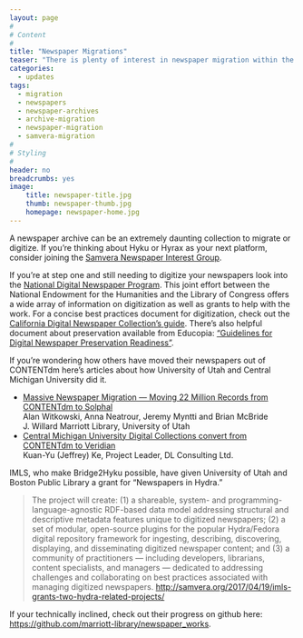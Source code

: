 ```yaml
---
layout: page
#
# Content
#
title: "Newspaper Migrations"
teaser: "There is plenty of interest in newspaper migration within the Samvera Community, here’s how to get involved."
categories:
  - updates
tags:
  - migration
  - newspapers
  - newspaper-archives
  - archive-migration
  - newspaper-migration
  - samvera-migration
#
# Styling
#
header: no
breadcrumbs: yes
image:
    title: newspaper-title.jpg
    thumb: newspaper-thumb.jpg
    homepage: newspaper-home.jpg
---
```

A newspaper archive can be an extremely daunting collection to migrate or digitize.  If you’re thinking about Hyku or Hyrax as your next platform, consider joining the <a href="https://wiki.duraspace.org/display/samvera/Samvera+Newspapers+Interest+Group">Samvera Newspaper Interest Group</a>. 

If you’re at step one and still needing to digitize your newspapers look into the <a href="http://www.loc.gov/ndnp/">National Digital Newspaper Program</a>.  This joint effort between the National Endowment for the Humanities and the Library of Congress offers a wide array of information on digitization as well as grants to help with the work.  For a concise best practices document for digitization, check out the <a href="https://cdnc.ucr.edu/site/files/BestPracticesforCaliforniaNewspaperDigitization.pdf">California Digital Newspaper Collection’s guide</a>.  There’s also helpful document about preservation available from Educopia: <a href="https://educopia.org/publications/gdnpr">“Guidelines for Digital Newspaper Preservation Readiness”</a>. 

If you’re wondering how others have moved their newspapers out of CONTENTdm here’s articles about how University of Utah and Central Michigan University did it. 

<ul><li><a href="http://www.dlib.org/dlib/july17/witkowski/07witkowski.html">Massive Newspaper Migration — Moving 22 Million Records from CONTENTdm to Solphal</a><br>
Alan Witkowski, Anna Neatrour, Jeremy Myntti and Brian McBride<br>
J. Willard Marriott Library, University of Utah</li>
<li><a href="https://www.veridiansoftware.com/knowledge-base/conversion-contentdm-to-veridian/">Central Michigan University Digital Collections convert from CONTENTdm to Veridian</a><br>
Kuan-Yu (Jeffrey) Ke, Project Leader, DL Consulting Ltd.</li></ul>

IMLS, who make Bridge2Hyku possible, have given University of Utah and Boston Public Library a grant for “Newspapers in Hydra.” 

> The project will create: (1) a shareable, system- and programming-language-agnostic RDF-based data model addressing structural and descriptive metadata features unique to digitized newspapers; (2) a set of modular, open-source plugins for the popular Hydra/Fedora digital repository framework for ingesting, describing, discovering, displaying, and disseminating digitized newspaper content; and (3) a community of practitioners — including developers, librarians, content specialists, and managers — dedicated to addressing challenges and collaborating on best practices associated with managing digitized newspapers. http://samvera.org/2017/04/19/imls-grants-two-hydra-related-projects/ 

If your technically inclined, check out their progress on github here: <a href="https://github.com/marriott-library/newspaper_works">https://github.com/marriott-library/newspaper_works</a>. 
